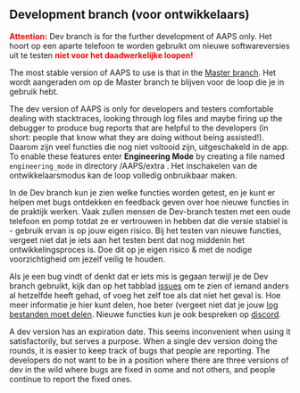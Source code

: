 ## Development branch (voor ontwikkelaars)

<font color="#FF0000"><strong>Attention:</strong></font>
Dev branch is for the further development of AAPS only. Het hoort op een aparte telefoon te worden gebruikt om nieuwe softwareversies uit te testen <font color="#FF0000"><strong>niet voor het daadwerkelijke loopen!</strong></font>

The most stable version of AAPS to use is that in the [Master branch](https://github.com/nightscout/AndroidAPS/tree/master). Het wordt aangeraden om op de Master branch te blijven voor de loop die je in gebruik hebt.

The dev version of AAPS is only for developers and testers comfortable dealing with stacktraces, looking through log files and maybe firing up the debugger to produce bug reports that are helpful to the developers (in short: people that know what they are doing without being assisted!). Daarom zijn veel functies die nog niet voltooid zijn, uitgeschakeld in de app. To enable these features enter **Engineering Mode** by creating a file named `engineering_mode` in directory /AAPS/extra . Het inschakelen van de ontwikkelaarsmodus kan de loop volledig onbruikbaar maken.

In de Dev branch kun je zien welke functies worden getest, en je kunt er helpen met bugs ontdekken en feedback geven over hoe nieuwe functies in de praktijk werken. Vaak zullen mensen de Dev-branch testen met een oude telefoon en pomp totdat ze er vertrouwen in hebben dat die versie stabiel is - gebruik ervan is op jouw eigen risico. Bij het testen van nieuwe functies, vergeet niet dat je iets aan het testen bent dat nog middenin het ontwikkelingsproces is. Doe dit op je eigen risico & met de nodige voorzichtigheid om jezelf veilig te houden.

Als je een bug vindt of denkt dat er iets mis is gegaan terwijl je de Dev branch gebruikt, kijk dan op het tabblad [issues](https://github.com/nightscout/AndroidAPS/issues) om te zien of iemand anders al hetzelfde heeft gehad, of voeg het zelf toe als dat niet het geval is. Hoe meer informatie je hier kunt delen, hoe beter (vergeet niet dat je jouw [log bestanden moet delen](../Usage/Accessing-logfiles.md). Nieuwe functies kun je ook bespreken op [discord](https://discord.gg/4fQUWHZ4Mw).

A dev version has an expiration date. This seems inconvenient when using it satisfactorily, but serves a purpose. When a single dev version doing the rounds, it is easier to keep track of bugs that people are reporting. The developers do not want to be in a position where there are three versions of dev in the wild where bugs are fixed in some and not others, and people continue to report the fixed ones.